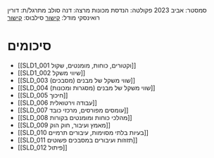 סמסטר: אביב 2023
פקולטה: הנדסת מכונות
מרצה: דנה סולב
מתרגל/ת: דורין רואינסקי
מודל: [קישור](https://moodle2223.technion.ac.il/course/view.php?id=2397)
סילבוס: [קישור](https://moodle2223.technion.ac.il/pluginfile.php/390415/mod_resource/content/1/%D7%A1%D7%99%D7%9C%D7%91%D7%95%D7%A1%20%D7%90%D7%91%D7%99%D7%91%20%D7%AA%D7%A9%D7%A4%D7%92.pdf)

# סיכומים
- [[SLD1_001 וקטורים, כוחות, מומנטים, שקול]]
- [[SLD1_002 שיווי משקל]]
- [[SLD_003 שווי משקל של מבנים (מסבכים)]]
- [[SLD_004 שווי משקל של מבנים (מסגרות ומכונות)]]
- [[SLD_005 חיכוך]]
- [[SLD_006 עבודה וירטואלית]]
- [[SLD_007 עומסים מפורסים, מרכזי כובד]]
- [[SLD_008 מהלכי כוחות ומומנטים בקורות]]
- [[SLD_009 מאמץ ועיבור, חוק הוק]]
- [[SLD_010 בעיות בלתי מסוימות, עיבורים תרמיים]]
- [[SLD_011 תזוזות ועיבורים במסבכים פשוטים]]
- [[SLD_012 פיתול]]